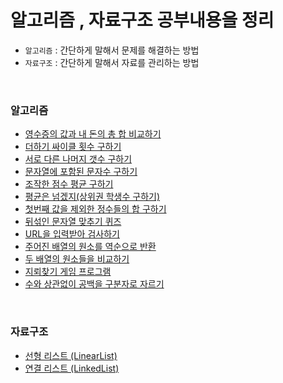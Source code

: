 # 알고리즘 , 자료구조 공부내용을 정리
- `알고리즘` : 간단하게 말해서 문제를 해결하는 방법
- `자료구조` : 간단하게 말해서 자료를 관리하는 방법

<br>

### 알고리즘
- [영수증의 값과 내 돈의 총 합 비교하기](https://github.com/KIMHUEMANG/Algorithm-DataStructures/blob/master/알고리즘/baekjoon/25304.md)
- [더하기 싸이클 횟수 구하기](https://github.com/KIMHUEMANG/Algorithm-DataStructures/blob/master/알고리즘/baekjoon/1110.md)
- [서로 다른 나머지 갯수 구하기](https://github.com/KIMHUEMANG/Algorithm-DataStructures/blob/master/알고리즘/baekjoon/3054.md)
- [문자열에 포함된 문자수 구하기](https://github.com/KIMHUEMANG/Algorithm-DataStructures/blob/master/알고리즘/string1.md)
- [조작한 점수 평균 구하기](https://github.com/KIMHUEMANG/Algorithm-DataStructures/blob/master/알고리즘/baekjoon/1546.md)
- [평균은 넘겠지(상위권 학생수 구하기)](https://github.com/KIMHUEMANG/Algorithm-DataStructures/blob/master/알고리즘/baekjoon/4344.md)
- [첫번째 값을 제외한 정수들의 합 구하기](https://github.com/KIMHUEMANG/Algorithm-DataStructures/blob/master/알고리즘/string2.md)
- [뒤섞인 문자열 맞추기 퀴즈](https://github.com/KIMHUEMANG/Algorithm-DataStructures/blob/master/알고리즘/stringtest.md)
- [URL을 입력받아 검사하기](https://github.com/KIMHUEMANG/Algorithm-DataStructures/blob/master/알고리즘/string3.md)
- [주어진 배열의 원소를 역순으로 반환](https://github.com/KIMHUEMANG/Algorithm-DataStructures/blob/master/알고리즘/string4.md)
- [두 배열의 원소들을 비교하기](https://github.com/KIMHUEMANG/Algorithm-DataStructures/blob/master/알고리즘/string4.md)
- [지뢰찾기 게임 프로그램](https://github.com/KIMHUEMANG/Algorithm-DataStructures/blob/master/알고리즘/mineSwepper.md)
- [수와 상관없이 공백을 구분자로 자르기](https://github.com/KIMHUEMANG/Algorithm-DataStructures/blob/master/알고리즘/split.md)





<br>


### 자료구조
- [선형 리스트 (LinearList)](https://github.com/KIMHUEMANG/Algorithm-DataStructures/blob/master/자료구조/LinearList.md)
- [연결 리스트 (LinkedList)](https://github.com/KIMHUEMANG/Algorithm-DataStructures/blob/master/자료구조/linkedList.md)



